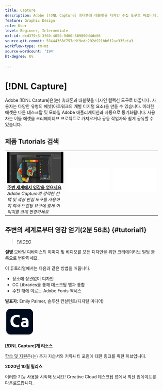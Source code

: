 ```yaml
---
title: Capture
description: Adobe [!DNL Capture] 휴대폰과 태블릿을 디자인 수집 도구로 바꿉니다.
feature: Graphic Design
role: User
level: Beginner, Intermediate
exl-id: dcd379c5-3f60-4056-9d60-589890d4de66
source-git-commit: 58444368f757ddf9edc292d921bb6f2ae335efa3
workflow-type: tm+mt
source-wordcount: '194'
ht-degree: 0%

---
```


# [!DNL Capture]

Adobe [!DNL Capture]은(는) 휴대폰과 태블릿을 디자인 컬렉션 도구로 바꿉니다. 사용자는 다양한 유형의 에셋(아트워크의 개별 디지털 요소)을 만들 수 있습니다.   이러한 에셋은 다른 데스크탑 및 모바일 Adobe 애플리케이션과 자동으로 동기화됩니다. 사용자는 이들 에셋을 크리에이티브 프로젝트로 가져오거나 공동 작업자와 쉽게 공유할 수 있습니다.

## 제품 Tutorials 검색

<table style="table-layout:fixed">
<tr>
 <td>
   <a href="capture.md#tutorial1">
      <img alt="주변의 세계로부터 영감 얻기" src="../assets/capture_palmer_thumbnail.jpg" />
   </a>
    <div>
   <a href="capture.md#tutorial1"><strong>주변 세계에서 영감을 얻으세요</strong></a>
    </div>
    <em>Adobe Capture의 강력한 선택 및 색상 편집 도구를 사용하여 회사 브랜딩 요구에 맞게 이미지를 크게 변경하세요</em>
    <br>
  </td>
  <td>
    <img alt="스페이서" src="../assets/Whitespacer.png" />
    <div>
    <br>
  </td>
  <td>
    <img alt="스페이서" src="../assets/Whitespacer.png" />
    <div>
    <br>
  </td>
</tr>
</table>

## 주변의 세계로부터 영감 얻기(2분 56초) {#tutorial1}

>[!VIDEO](https://video.tv.adobe.com/v/326825?hidetitle=true)

**설명**
모바일 디바이스의 이미지 및 비디오를 모든 디자인을 위한 크리에이티브 빌딩 블록으로 변환하세요.

이 튜토리얼에서는 다음과 같은 방법을 배웁니다.
* 장소에 상관없이 디자인
* CC Libraries을 통해 데스크탑 앱과 통합
* 수천 개에 이르는 Adobe Fonts 액세스

**발표자:**
Emily Palmer, 솔루션 컨설턴트(디지털 미디어)

![로고 캡처](../assets/ca_appicon_96.png)

**[!DNL Capture]개 리소스**

[학습 및 지원](https://helpx.adobe.com/kr/mobile-apps/help/capture-faq.html)은(는) 추가 자습서와 커뮤니티 포럼에 대한 링크를 위한 허브입니다.

**2020년 10월 릴리스**

이러한 기능 사용을 시작해 보세요! Creative Cloud 데스크탑 앱에서 최신 업데이트를 다운로드합니다.
